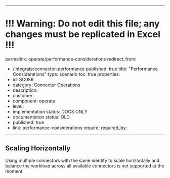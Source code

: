 ---
# !!! Warning: Do not edit this file; any changes must be replicated in Excel !!!
permalink: operate/performance-considerations
redirect_from:
  - /integrate/connector-performance
published: true
title: "Performance Considerations"
type: scenario
toc: true
properties:
  - id: SC086
  - category: Connector Operations
  - description:
  - customer:
  - component: operate
  - level:
  - implementation status: DOCS ONLY
  - documentation status: OLD
  - published: true
  - link: performance-considerations
require:
required_by:
------ 

## Scaling Horizontally

Using multiple connectors with the same identity to scale horizontally and balance the workload across all available connectors is not supported at the moment.
